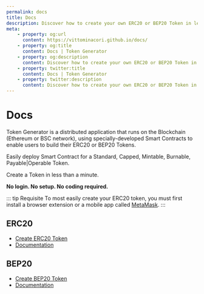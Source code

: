 ```yaml
---
permalink: docs
title: Docs
description: Discover how to create your own ERC20 or BEP20 Token in less than a minute.
meta:
    - property: og:url 
      content: https://vittominacori.github.io/docs/
    - property: og:title
      content: Docs | Token Generator
    - property: og:description
      content: Discover how to create your own ERC20 or BEP20 Token in less than a minute.
    - property: twitter:title
      content: Docs | Token Generator
    - property: twitter:description
      content: Discover how to create your own ERC20 or BEP20 Token in less than a minute.
---
```


# Docs
Token Generator is a distributed application that runs on the Blockchain (Ethereum or BSC network), using specially-developed Smart Contracts to enable users to build their ERC20 or BEP20 Tokens.

Easily deploy Smart Contract for a Standard, Capped, Mintable, Burnable, Payable|Operable Token.

Create a Token in less than a minute.

**No login. No setup. No coding required.**

::: tip Requisite
To most easily create your ERC20 token, you must first install a browser extension or a mobile app called [MetaMask](https://metamask.io/).
:::

## ERC20
* [Create ERC20 Token](https://create-a-coin/erc20-generator/)
* [Documentation](/docs/how-to-create-erc20-token/)

## BEP20
* [Create BEP20 Token](https://create-a-coin/bep20-generator/)
* [Documentation](/docs/how-to-create-bep20-token/)
